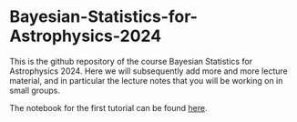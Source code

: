 # Bayesian-Statistics-for-Astrophysics-2024

This is the github repository of the course Bayesian Statistics for Astrophysics 2024. Here we will subsequently add more and more lecture material, and in particular the lecture notes that you will be working on in small groups.

The notebook for the first tutorial can be found [here](<https://bayesian-statistics-for-astrophysics-2024.readthedocs.io/en/latest/index.html>).</br>
